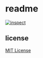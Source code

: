# readme

[![inspect](https://github.com/fredbelotte/fredbelotte.github.io/actions/workflows/inspect.yaml/badge.svg)](https://github.com/fredbelotte/fredbelotte.github.io/actions/workflows/inspect.yaml)

## license

[MIT License][license]

[license]: https://github.com/fredbelotte/fredbelotte.github.io
